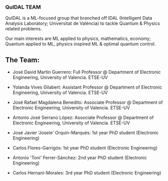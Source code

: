 ### QuIDAL TEAM

QuIDAL is a ML-focused group that branched off IDAL (Intelligent Data Analysis Laboratory; Universitat de València) to tackle Quantum & Physics related problems.

Our main interests are ML applied to physics, mathematics, economy; Quantum applied to ML, physics inspired ML & optimal quantum control.

## The Team:

- José David Martín Guerrero: Full Professor @ Department of Electronic Engineering, University of Valencia. ETSE-UV
- Yolanda Vives Gilabert: Assistant Professor @ Department of Electronic Engineering, University of Valencia. ETSE-UV
- José Rafael Magdalena Benedito: Associate Professor @ Department of Electronic Engineering, University of Valencia. ETSE-UV
- Antonio José Serrano López: Associate Professor @ Department of Electronic Engineering, University of Valencia. ETSE-UV



- José Javier 'Josele' Orquín-Marqués: 1st year PhD student (Electronic Engineering)
- Carlos Flores-Garrigós: 1st year PhD student (Electronic Engineering)
- Antonio 'Toni' Ferrer-Sánchez: 2nd year PhD student (Electronic Engineering)
- Carlos Hernani-Morales: 3rd year PhD student (Electronic Engineering)



<!--
**QuidalETSEUV/QuidalETSEUV** is a ✨ _special_ ✨ repository because its `README.md` (this file) appears on your GitHub profile.

Here are some ideas to get you started:

- 🔭 I’m currently working on ...
- 🌱 I’m currently learning ...
- 👯 I’m looking to collaborate on ...
- 🤔 I’m looking for help with ...
- 💬 Ask me about ...
- 📫 How to reach me: ...
- 😄 Pronouns: ...
- ⚡ Fun fact: ...
-->
